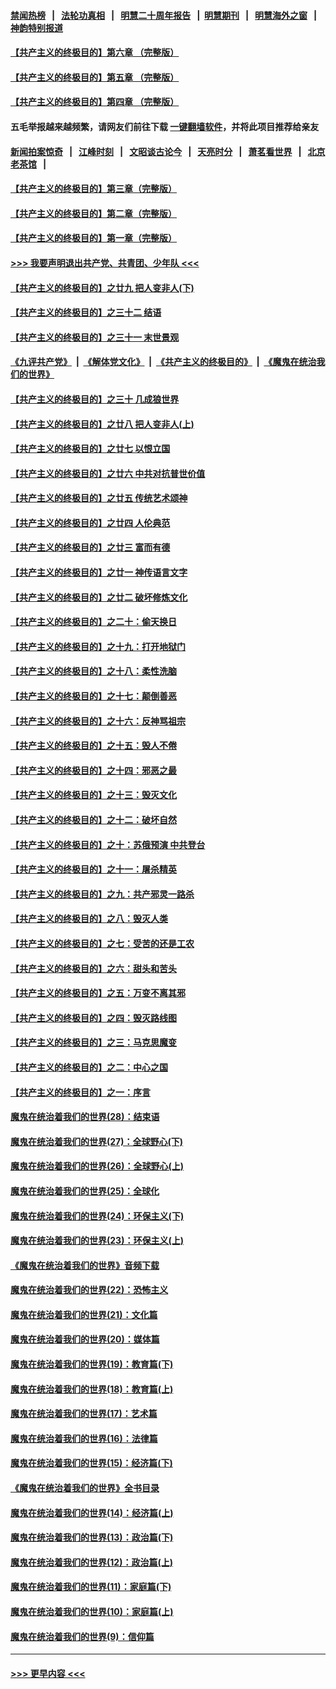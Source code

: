 #### [禁闻热榜](热点新闻.md?=0)  &nbsp;&nbsp;|&nbsp;&nbsp; [法轮功真相](https://github.com/gfw-breaker/truth/blob/master/README.md?=0) &nbsp;&nbsp;|&nbsp;&nbsp; [明慧二十周年报告](https://github.com/gfw-breaker/mh-reports/blob/master/README.md?=0) &nbsp;&nbsp;|&nbsp;&nbsp;[明慧期刊](https://github.com/gfw-breaker/mh-qikan) &nbsp;&nbsp;|&nbsp;&nbsp; [明慧海外之窗](https://github.com/gfw-breaker/mh-news/blob/master/README.md?=0) &nbsp;&nbsp;|&nbsp;&nbsp; [神韵特别报道](https://github.com/gfw-breaker/mh-news/blob/master/shenyun.md?=0)
#### [【共产主义的终极目的】第六章 （完整版）](../pages/nsc422/n11428913.md?t=03042032) 
#### [【共产主义的终极目的】第五章 （完整版）](../pages/nsc422/n11428912.md?t=03042032) 
#### [【共产主义的终极目的】第四章 （完整版）](../pages/nsc422/n11428907.md?t=03042032) 
#### 五毛举报越来越频繁，请网友们前往下载 [一键翻墙软件](https://github.com/gfw-breaker/ssr-accounts)，并将此项目推荐给亲友
#### [新闻拍案惊奇](https://github.com/gfw-breaker/banned-news/blob/master/pages/link4.md) &nbsp;&nbsp;|&nbsp;&nbsp; [江峰时刻](https://github.com/gfw-breaker/banned-news/blob/master/pages/link4.md) &nbsp;&nbsp;|&nbsp;&nbsp; [文昭谈古论今](https://github.com/gfw-breaker/banned-news/blob/master/pages/link4.md) &nbsp;&nbsp;|&nbsp;&nbsp; [天亮时分](https://github.com/gfw-breaker/banned-news/blob/master/pages/link4.md) &nbsp;&nbsp;|&nbsp;&nbsp; [萧茗看世界](https://github.com/gfw-breaker/banned-news/blob/master/pages/link4.md) &nbsp;&nbsp;|&nbsp;&nbsp; [北京老茶馆](https://github.com/gfw-breaker/banned-news/blob/master/pages/link4.md) &nbsp;&nbsp;|&nbsp;&nbsp; 
#### [【共产主义的终极目的】第三章（完整版）](../pages/nsc422/n11428848.md?t=03042032) 
#### [【共产主义的终极目的】第二章（完整版）](../pages/nsc422/n11428831.md?t=03042032) 
#### [【共产主义的终极目的】第一章（完整版）](../pages/nsc422/n11417651.md?t=03042032) 
#### [>>> 我要声明退出共产党、共青团、少年队 <<<](https://github.com/begood0513/goodnews/blob/master/quit/letter.md) 
#### [【共产主义的终极目的】之廿九 把人变非人(下)](../pages/nsc422/n11344140.md?t=03042032) 
#### [【共产主义的终极目的】之三十二 结语](../pages/nsc422/n11360535.md?t=03042032) 
#### [【共产主义的终极目的】之三十一 末世景观](../pages/nsc422/n11351129.md?t=03042032) 
#### [《九评共产党》](https://github.com/begood0513/9ping.md/blob/master/README.md) &nbsp;|&nbsp; [《解体党文化》](../../../../jtdwh.md/blob/master/README.md)  &nbsp;|&nbsp; [《共产主义的终极目的》](../../../../gczydzjmd.md/blob/master/README.md) &nbsp;|&nbsp; [《魔鬼在统治我们的世界》](../../../../mgztzwmdsj.md/blob/master/README.md) 
#### [【共产主义的终极目的】之三十 几成狼世界](../pages/nsc422/n11348280.md?t=03042032) 
#### [【共产主义的终极目的】之廿八 把人变非人(上)](../pages/nsc422/n11340492.md?t=03042032) 
#### [【共产主义的终极目的】之廿七 以恨立国](../pages/nsc422/n11336944.md?t=03042032) 
#### [【共产主义的终极目的】之廿六 中共对抗普世价值](../pages/nsc422/n11324785.md?t=03042032) 
#### [【共产主义的终极目的】之廿五 传统艺术颂神](../pages/nsc422/n11296396.md?t=03042032) 
#### [【共产主义的终极目的】之廿四 人伦典范](../pages/nsc422/n11296397.md?t=03042032) 
#### [【共产主义的终极目的】之廿三 富而有德](../pages/nsc422/n11283598.md?t=03042032) 
#### [【共产主义的终极目的】之廿一 神传语言文字](../pages/nsc422/n11263265.md?t=03042032) 
#### [【共产主义的终极目的】之廿二 破坏修炼文化](../pages/nsc422/n11245728.md?t=03042032) 
#### [【共产主义的终极目的】之二十：偷天换日](../pages/nsc422/n11238846.md?t=03042032) 
#### [【共产主义的终极目的】之十九：打开地狱门](../pages/nsc422/n11206376.md?t=03042032) 
#### [【共产主义的终极目的】之十八：柔性洗脑](../pages/nsc422/n11199994.md?t=03042032) 
#### [【共产主义的终极目的】之十七：颠倒善恶](../pages/nsc422/n11179782.md?t=03042032) 
#### [【共产主义的终极目的】之十六：反神骂祖宗](../pages/nsc422/n11166798.md?t=03042032) 
#### [【共产主义的终极目的】之十五：毁人不倦](../pages/nsc422/n11166792.md?t=03042032) 
#### [【共产主义的终极目的】之十四：邪恶之最](../pages/nsc422/n11150249.md?t=03042032) 
#### [【共产主义的终极目的】之十三：毁灭文化](../pages/nsc422/n11135227.md?t=03042032) 
#### [【共产主义的终极目的】之十二：破坏自然](../pages/nsc422/n11135214.md?t=03042032) 
#### [【共产主义的终极目的】之十：苏俄预演 中共登台](../pages/nsc422/n11118424.md?t=03042032) 
#### [【共产主义的终极目的】之十一：屠杀精英](../pages/nsc422/n11118442.md?t=03042032) 
#### [【共产主义的终极目的】之九：共产邪灵一路杀](../pages/nsc422/n11114139.md?t=03042032) 
#### [【共产主义的终极目的】之八：毁灭人类](../pages/nsc422/n11108503.md?t=03042032) 
#### [【共产主义的终极目的】之七：受苦的还是工农](../pages/nsc422/n11101809.md?t=03042032) 
#### [【共产主义的终极目的】之六：甜头和苦头](../pages/nsc422/n11096971.md?t=03042032) 
#### [【共产主义的终极目的】之五：万变不离其邪](../pages/nsc422/n11091285.md?t=03042032) 
#### [【共产主义的终极目的】之四：毁灭路线图](../pages/nsc422/n11086284.md?t=03042032) 
#### [【共产主义的终极目的】之三：马克思魔变](../pages/nsc422/n11061941.md?t=03042032) 
#### [【共产主义的终极目的】之二：中心之国](../pages/nsc422/n11047728.md?t=03042032) 
#### [【共产主义的终极目的】之一：序言](../pages/nsc422/n11086077.md?t=03042032) 
#### [魔鬼在统治着我们的世界(28)：结束语](../pages/nsc422/n10936246.md?t=03042032) 
#### [魔鬼在统治着我们的世界(27)：全球野心(下)](../pages/nsc422/n10928319.md?t=03042032) 
#### [魔鬼在统治着我们的世界(26)：全球野心(上)](../pages/nsc422/n10900318.md?t=03042032) 
#### [魔鬼在统治着我们的世界(25)：全球化](../pages/nsc422/n10788205.md?t=03042032) 
#### [魔鬼在统治着我们的世界(24)：环保主义(下)](../pages/nsc422/n10695307.md?t=03042032) 
#### [魔鬼在统治着我们的世界(23)：环保主义(上)](../pages/nsc422/n10688613.md?t=03042032) 
#### [《魔鬼在统治着我们的世界》音频下载](../pages/nsc422/n10635553.md?t=03042032) 
#### [魔鬼在统治着我们的世界(22)：恐怖主义](../pages/nsc422/n10614727.md?t=03042032) 
#### [魔鬼在统治着我们的世界(21)：文化篇](../pages/nsc422/n10597706.md?t=03042032) 
#### [魔鬼在统治着我们的世界(20)：媒体篇](../pages/nsc422/n10586579.md?t=03042032) 
#### [魔鬼在统治着我们的世界(19)：教育篇(下)](../pages/nsc422/n10564808.md?t=03042032) 
#### [魔鬼在统治着我们的世界(18)：教育篇(上)](../pages/nsc422/n10526970.md?t=03042032) 
#### [魔鬼在统治着我们的世界(17)：艺术篇](../pages/nsc422/n10499093.md?t=03042032) 
#### [魔鬼在统治着我们的世界(16)：法律篇](../pages/nsc422/n10485969.md?t=03042032) 
#### [魔鬼在统治着我们的世界(15)：经济篇(下)](../pages/nsc422/n10469975.md?t=03042032) 
#### [《魔鬼在统治着我们的世界》全书目录](../pages/nsc422/n10464261.md?t=03042032) 
#### [魔鬼在统治着我们的世界(14)：经济篇(上)](../pages/nsc422/n10457370.md?t=03042032) 
#### [魔鬼在统治着我们的世界(13)：政治篇(下)](../pages/nsc422/n10448270.md?t=03042032) 
#### [魔鬼在统治着我们的世界(12)：政治篇(上)](../pages/nsc422/n10444576.md?t=03042032) 
#### [魔鬼在统治着我们的世界(11)：家庭篇(下)](../pages/nsc422/n10440961.md?t=03042032) 
#### [魔鬼在统治着我们的世界(10)：家庭篇(上)](../pages/nsc422/n10435448.md?t=03042032) 
#### [魔鬼在统治着我们的世界(9)：信仰篇](../pages/nsc422/n10432159.md?t=03042032) 

----
#### [ >>> 更早内容 <<< ](../indexes/nsc422-earlier.md)

